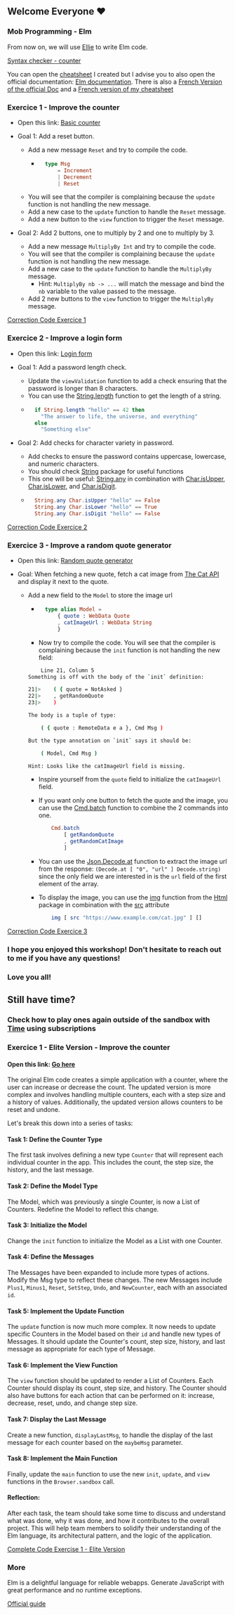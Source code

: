 ## Welcome Everyone ❤️

### Mob Programming - Elm

From now on, we will use [Ellie](https://ellie-app.com/) to write Elm code.

[Syntax checker - counter](https://ellie-app.com/nh2vgCwLfgda1)

You can open the [cheatsheet](https://github.com/CharlonTank/elm-guide/blob/main/CheatSheet.md) I created but I advise you to also open the official documentation: [Elm documentation](https://guide.elm-lang.org/). There is also a [French Version of the official Doc](https://guide.elm-france.fr/) and a [French version of my cheatsheet](https://github.com/CharlonTank/elm-guide/blob/main/CheatSheet%20-%20Fran%C3%A7ais.md)

### Exercice 1 - Improve the counter

- Open this link: [Basic counter](https://ellie-app.com/ng6kbB5Lj8Ha1)

- Goal 1: Add a reset button.

  - Add a new message `Reset` and try to compile the code.
    - ```elm
        type Msg
            = Increment
            | Decrement
            | Reset
      ```
  - You will see that the compiler is complaining because the `update` function is not handling the new message.
  - Add a new case to the `update` function to handle the `Reset` message.
  - Add a new button to the `view` function to trigger the `Reset` message.

- Goal 2: Add 2 buttons, one to multiply by 2 and one to multiply by 3.

  - Add a new message `MultiplyBy Int` and try to compile the code.
  - You will see that the compiler is complaining because the `update` function is not handling the new message.
  - Add a new case to the `update` function to handle the `MultiplyBy` message.
    - Hint: `MultiplyBy nb -> ...` will match the message and bind the `nb` variable to the value passed to the message.
  - Add 2 new buttons to the `view` function to trigger the `MultiplyBy` message.

[Correction Code Exercice 1](https://ellie-app.com/ngThm7hxFJ3a1)

### Exercice 2 - Improve a login form

- Open this link: [Login form](https://ellie-app.com/ngWWyTVQzLra1)

- Goal 1: Add a password length check.

  - Update the `viewValidation` function to add a check ensuring that the password is longer than 8 characters.
  - You can use the [String.length](https://package.elm-lang.org/packages/elm/core/latest/String#length) function to get the length of a string.
  - ```elm
      if String.length "hello" == 42 then
        "The answer to life, the universe, and everything"
      else
        "Something else"
    ```

- Goal 2: Add checks for character variety in password.
  - Add checks to ensure the password contains uppercase, lowercase, and numeric characters.
  - You should check [String](https://package.elm-lang.org/packages/elm/core/latest/String) package for useful functions
  - This one will be useful: [String.any](https://package.elm-lang.org/packages/elm/core/latest/String#any) in combination with [Char.isUpper](https://package.elm-lang.org/packages/elm/core/latest/Char#isUpper), [Char.isLower](https://package.elm-lang.org/packages/elm/core/latest/Char#isLower), and [Char.isDigit](https://package.elm-lang.org/packages/elm/core/latest/Char#isDigit).
  - ```elm
      String.any Char.isUpper "hello" == False
      String.any Char.isLower "hello" == True
      String.any Char.isDigit "hello" == False
    ```

[Correction Code Exercice 2](https://ellie-app.com/ngXwfcSpxjBa1)

### Exercice 3 - Improve a random quote generator

- Open this link: [Random quote generator](https://ellie-app.com/nhnmj9M7LDRa1)

- Goal: When fetching a new quote, fetch a cat image from [The Cat API](https://api.thecatapi.com/v1/images/search?size%253Dfull) and display it next to the quote.

  - Add a new field to the `Model` to store the image url

    - ```elm
        type alias Model =
            { quote : WebData Quote
            , catImageUrl : WebData String
            }
      ```
    - Now try to compile the code. You will see that the compiler is complaining because the `init` function is not handling the new field:

    ```bash
        Line 21, Column 5
    Something is off with the body of the `init` definition:

    21|>    ( { quote = NotAsked }
    22|>    , getRandomQuote
    23|>    )

    The body is a tuple of type:

        ( { quote : RemoteData e a }, Cmd Msg )

    But the type annotation on `init` says it should be:

        ( Model, Cmd Msg )

    Hint: Looks like the catImageUrl field is missing.
    ```

    - Inspire yourself from the `quote` field to initialize the `catImageUrl` field.

    - If you want only one button to fetch the quote and the image, you can use the [Cmd.batch](https://package.elm-lang.org/packages/elm/core/latest/Platform-Cmd#batch) function to combine the 2 commands into one.
      ```elm
          Cmd.batch
              [ getRandomQuote
              , getRandomCatImage
              ]
      ```
    - You can use the [Json.Decode.at](https://package.elm-lang.org/packages/elm/json/latest/Json-Decode#at) function to extract the image url from the response: `(Decode.at [ "0", "url" ] Decode.string)` since the only field we are interested in is the `url` field of the first element of the array.

    - To display the image, you can use the [img](https://package.elm-lang.org/packages/elm/html/latest/Html#img) function from the [Html](https://package.elm-lang.org/packages/elm/html/latest/Html) package in combination with the [src](https://package.elm-lang.org/packages/elm/html/latest/Html-Attributes#src) attribute
      ```elm
          img [ src "https://www.example.com/cat.jpg" ] []
      ```

[Correction Code Exercice 3](https://ellie-app.com/nhnnGt35bdFa1)

### I hope you enjoyed this workshop! Don't hesitate to reach out to me if you have any questions!

### Love you all!

## Still have time?

### Check how to play ones again outside of the sandbox with [Time](https://guide.elm-lang.org/effects/time.html) using subscriptions

### Exercice 1 - Elite Version - Improve the counter

#### Open this link: [Go here](https://ellie-app.com/ng6kbB5Lj8Ha1)

The original Elm code creates a simple application with a counter, where the user can increase or decrease the count. The updated version is more complex and involves handling multiple counters, each with a step size and a history of values. Additionally, the updated version allows counters to be reset and undone.

Let's break this down into a series of tasks:

#### Task 1: Define the Counter Type

The first task involves defining a new type `Counter` that will represent each individual counter in the app. This includes the count, the step size, the history, and the last message.

#### Task 2: Define the Model Type

The Model, which was previously a single Counter, is now a List of Counters. Redefine the Model to reflect this change.

#### Task 3: Initialize the Model

Change the `init` function to initialize the Model as a List with one Counter.

#### Task 4: Define the Messages

The Messages have been expanded to include more types of actions. Modify the Msg type to reflect these changes. The new Messages include `Plus1`, `Minus1`, `Reset`, `SetStep`, `Undo`, and `NewCounter`, each with an associated `id`.

#### Task 5: Implement the Update Function

The `update` function is now much more complex. It now needs to update specific Counters in the Model based on their `id` and handle new types of Messages. It should update the Counter's count, step size, history, and last message as appropriate for each type of Message.

#### Task 6: Implement the View Function

The `view` function should be updated to render a List of Counters. Each Counter should display its count, step size, and history. The Counter should also have buttons for each action that can be performed on it: increase, decrease, reset, undo, and change step size.

#### Task 7: Display the Last Message

Create a new function, `displayLastMsg`, to handle the display of the last message for each counter based on the `maybeMsg` parameter.

#### Task 8: Implement the Main Function

Finally, update the `main` function to use the new `init`, `update`, and `view` functions in the `Browser.sandbox` call.

#### Reflection:

After each task, the team should take some time to discuss and understand what was done, why it was done, and how it contributes to the overall project. This will help team members to solidify their understanding of the Elm language, its architectural pattern, and the logic of the application.

[Complete Code Exercise 1 - Elite Version](https://ellie-app.com/ngRPgspLC4Ca1)

### More

Elm is a delightful language for reliable webapps. Generate JavaScript with great performance and no runtime exceptions.

[Official guide](https://guide.elm-lang.org/)
